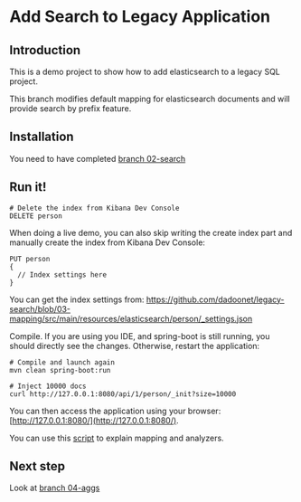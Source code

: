 Add Search to Legacy Application
================================

Introduction
------------

This is a demo project to show how to add elasticsearch to a legacy SQL project.

This branch modifies default mapping for elasticsearch documents
and will provide search by prefix feature.

Installation
------------

You need to have completed [branch 02-search](https://github.com/dadoonet/legacy-search/tree/02-search)

Run it!
-------

```
# Delete the index from Kibana Dev Console
DELETE person
```

When doing a live demo, you can also skip writing the create index part and manually create the index from Kibana Dev Console:

```
PUT person
{
  // Index settings here
}
```

You can get the index settings from: https://github.com/dadoonet/legacy-search/blob/03-mapping/src/main/resources/elasticsearch/person/_settings.json

Compile. If you are using you IDE, and spring-boot is still running, 
you should directly see the changes. Otherwise, restart the application:

```
# Compile and launch again
mvn clean spring-boot:run

# Inject 10000 docs
curl http://127.0.0.1:8080/api/1/person/_init?size=10000
```

You can then access the application using your browser: [http://127.0.0.1:8080/](http://127.0.0.1:8080/).

You can use this [script](https://gist.github.com/dadoonet/d6757d15fa0726a83bb619ecd81153f7) to explain mapping and analyzers.

Next step
---------

Look at [branch 04-aggs](https://github.com/dadoonet/legacy-search/tree/04-aggs)
